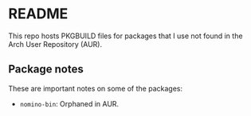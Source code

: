 # README

This repo hosts PKGBUILD files for packages that I use not found in the Arch User Repository (AUR).

## Package notes

These are important notes on some of the packages:

- `nomino-bin`: Orphaned in AUR.
